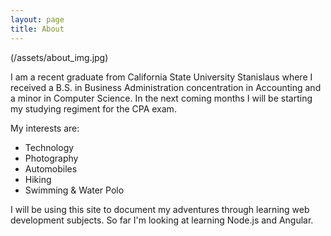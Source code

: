 ```yaml
---
layout: page
title: About
---
```


(/assets/about_img.jpg)

I am a recent graduate from California State University Stanislaus where I
received a B.S. in Business Administration concentration in Accounting and
a minor in Computer Science. In the next coming months I will be starting
my studying regiment for the CPA exam.

My interests are:
<ul>
<li>Technology</li>
<li>Photography</li>
<li>Automobiles</li>
<li>Hiking</li>
<li>Swimming & Water Polo</li>
</ul>

I will be using this site to document my adventures through learning web development
subjects. So far I'm looking at learning Node.js and Angular.
